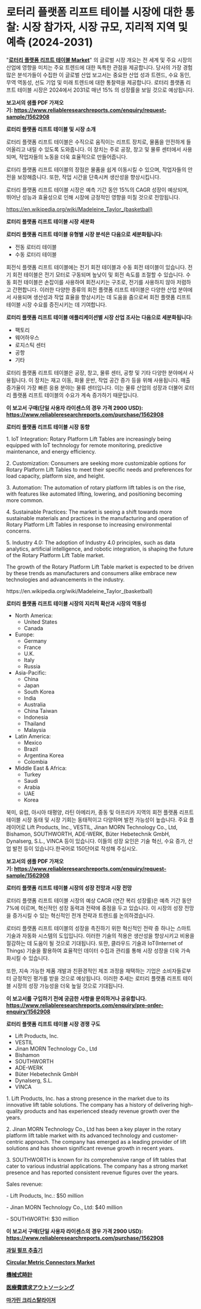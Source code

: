 <p><h1>로터리 플랫폼 리프트 테이블 시장에 대한 통찰: 시장 참가자, 시장 규모, 지리적 지역 및 예측 (2024-2031)</h1></p><p>"<strong><a href="https://www.reliableresearchreports.com/rotary-platform-lift-table-r1562908">로터리 플랫폼 리프트 테이블 Market</a></strong>" 의 글로벌 시장 개요는 전 세계 및 주요 시장의 산업에 영향을 미치는 주요 트렌드에 대한 독특한 관점을 제공합니다. 당사의 가장 경험 많은 분석가들이 수집한 이 글로벌 산업 보고서는 중요한 산업 성과 트렌드, 수요 동인, 무역 역동성, 선도 기업 및 미래 트렌드에 대한 통찰력을 제공합니다. 로터리 플랫폼 리프트 테이블 시장은 2024에서 2031로 매년 15% 의 성장률을 보일 것으로 예상됩니다.</p>
<p><strong>보고서의 샘플 PDF 가져오기:&nbsp;<a href="https://www.reliableresearchreports.com/enquiry/request-sample/1562908">https://www.reliableresearchreports.com/enquiry/request-sample/1562908</a></strong></p>
<p><strong>로터리 플랫폼 리프트 테이블 및 시장 소개</strong></p>
<p><p>로터리 플랫폼 리프트 테이블은 수직으로 움직이는 리프트 장치로, 물품을 안전하게 들어올리고 내릴 수 있도록 도와줍니다. 이 장치는 주로 공장, 창고 및 물류 센터에서 사용되며, 작업자들의 노동을 더욱 효율적으로 만들어줍니다.</p><p>로터리 플랫폼 리프트 테이블의 장점은 물품을 쉽게 이동시킬 수 있으며, 작업자들의 안전을 보장해줍니다. 또한, 작업 시간을 단축시켜 생산성을 향상시킵니다.</p><p>로터리 플랫폼 리프트 테이블 시장은 예측 기간 동안 15%의 CAGR 성장이 예상되며, 뛰어난 성능과 효율성으로 인해 시장에 긍정적인 영향을 미칠 것으로 전망됩니다.</p></p>
<p><a href="https://en.wikipedia.org/wiki/Madeleine_Taylor_(basketball)">https://en.wikipedia.org/wiki/Madeleine_Taylor_(basketball)</a></p>
<p><strong>로터리 플랫폼 리프트 테이블 시장 세분화</strong></p>
<p><strong>로터리 플랫폼 리프트 테이블 유형별 시장 분석은 다음으로 세분화됩니다:</strong></p>
<p><ul><li>전동 로터리 테이블</li><li>수동 로터리 테이블</li></ul></p>
<p><p>회전식 플랫폼 리프트 테이블에는 전기 회전 테이블과 수동 회전 테이블이 있습니다. 전기 회전 테이블은 전기 모터로 구동되며 높낮이 및 회전 속도를 조절할 수 있습니다. 수동 회전 테이블은 손잡이를 사용하여 회전시키는 구조로, 전기를 사용하지 않아 저렴하고 간편합니다. 이러한 다양한 종류의 회전 플랫폼 리프트 테이블은 다양한 산업 분야에서 사용되며 생산성과 작업 효율을 향상시키는 데 도움을 줌으로써 회전 플랫폼 리프트 테이블 시장 수요를 증진시키는 데 기여합니다.</p></p>
<p><strong>로터리 플랫폼 리프트 테이블 애플리케이션별 시장 산업 조사는 다음으로 세분화됩니다:</strong></p>
<p><ul><li>팩토리</li><li>웨어하우스</li><li>로지스틱 센터</li><li>공항</li><li>기타</li></ul></p>
<p><p>로터리 플랫폼 리프트 테이블은 공장, 창고, 물류 센터, 공항 및 기타 다양한 분야에서 사용됩니다. 이 장치는 재고 이동, 화물 운반, 작업 공간 증가 등을 위해 사용됩니다. 매출 증가율이 가장 빠른 응용 분야는 물류 센터입니다. 이는 물류 산업의 성장과 더불어 로터리 플랫폼 리프트 테이블의 수요가 계속 증가하기 때문입니다.</p></p>
<p><strong>이 보고서 구매(단일 사용자 라이센스의 경우 가격 2900 USD): <a href="https://www.reliableresearchreports.com/purchase/1562908">https://www.reliableresearchreports.com/purchase/1562908</a></strong></p>
<p><strong>로터리 플랫폼 리프트 테이블 시장 동향</strong></p>
<p><p>1. IoT Integration: Rotary Platform Lift Tables are increasingly being equipped with IoT technology for remote monitoring, predictive maintenance, and energy efficiency.</p><p>2. Customization: Consumers are seeking more customizable options for Rotary Platform Lift Tables to meet their specific needs and preferences for load capacity, platform size, and height.</p><p>3. Automation: The automation of rotary platform lift tables is on the rise, with features like automated lifting, lowering, and positioning becoming more common.</p><p>4. Sustainable Practices: The market is seeing a shift towards more sustainable materials and practices in the manufacturing and operation of Rotary Platform Lift Tables in response to increasing environmental concerns.</p><p>5. Industry 4.0: The adoption of Industry 4.0 principles, such as data analytics, artificial intelligence, and robotic integration, is shaping the future of the Rotary Platform Lift Table market.</p><p>The growth of the Rotary Platform Lift Table market is expected to be driven by these trends as manufacturers and consumers alike embrace new technologies and advancements in the industry.</p></p>
<p>https://en.wikipedia.org/wiki/Madeleine_Taylor_(basketball)</p>
<p><strong>로터리 플랫폼 리프트 테이블 시장의 지리적 확산과 시장의 역동성</strong></p>
<p><ul>
    <li>
        North America:
        <ul>
            <li>United States</li>
            <li>Canada</li>
        </ul>
    </li>
    <li>
        Europe:
        <ul>
            <li>Germany</li>
            <li>France</li>
            <li>U.K.</li>
            <li>Italy</li>
            <li>Russia</li>
        </ul>
    </li>
    <li>
        Asia-Pacific:
        <ul>
            <li>China</li>
            <li>Japan</li>
            <li>South Korea</li>
            <li>India</li>
            <li>Australia</li>
            <li>China Taiwan</li>
            <li>Indonesia</li>
            <li>Thailand</li>
            <li>Malaysia</li>
        </ul>
    </li>
    <li>
        Latin America:
        <ul>
            <li>Mexico</li>
            <li>Brazil</li>
            <li>Argentina Korea</li>
            <li>Colombia</li>
        </ul>
    </li>
    <li>
        Middle East & Africa:
        <ul>
            <li>Turkey</li>
            <li>Saudi</li>
            <li>Arabia</li>
            <li>UAE</li>
            <li>Korea</li>
        </ul>
    </li>
    </ul></p>
<p><p>북미, 유럽, 아시아 태평양, 라틴 아메리카, 중동 및 아프리카 지역의 회전 플랫폼 리프트 테이블 시장 동태 및 시장 기회는 동태적이고 다양하며 발전 가능성이 높습니다. 주요 플레이어로 Lift Products, Inc., VESTIL, Jinan MORN Technology Co., Ltd, Bishamon, SOUTHWORTH, ADE-WERK, Büter Hebetechnik GmbH, Dynalserg, S.L., VINCA 등이 있습니다. 이들의 성장 요인은 기술 혁신, 수요 증가, 산업 발전 등이 있습니다.한국어로 150단어로 작성해 주십시오.</p></p>
<p><strong>보고서의 샘플 PDF 가져오기:&nbsp;<a href="https://www.reliableresearchreports.com/enquiry/request-sample/1562908">https://www.reliableresearchreports.com/enquiry/request-sample/1562908</a></strong></p>
<p><strong>로터리 플랫폼 리프트 테이블 시장의 성장 전망과 시장 전망</strong></p>
<p><p>로터리 플랫폼 리프트 테이블 시장의 예상 CAGR (연간 복리 성장률)은 예측 기간 동안 7%에 이르며, 혁신적인 성장 동력과 전략에 중점을 두고 있습니다. 이 시장의 성장 전망을 증가시킬 수 있는 혁신적인 전개 전략과 트렌드를 논의하겠습니다.</p><p>로터리 플랫폼 리프트 테이블의 성장을 촉진하기 위한 혁신적인 전략 중 하나는 스마트 기술과 자동화 시스템의 도입입니다. 이러한 기술의 적용은 생산성을 향상시키고 비용을 절감하는 데 도움이 될 것으로 기대됩니다. 또한, 클라우드 기술과 IoT(Internet of Things) 기술을 활용하여 효율적인 데이터 수집과 관리를 통해 시장 성장을 더욱 가속화시킬 수 있습니다.</p><p>또한, 지속 가능한 제품 개발과 친환경적인 제조 과정을 채택하는 기업은 소비자들로부터 긍정적인 평가를 받을 것으로 예상됩니다. 이러한 추세는 로터리 플랫폼 리프트 테이블 시장의 성장 가능성을 더욱 높일 것으로 기대됩니다.</p></p>
<p><strong>이 보고서를 구입하기 전에 궁금한 사항을 문의하거나 공유합니다. <a href="https://www.reliableresearchreports.com/enquiry/pre-order-enquiry/1562908">https://www.reliableresearchreports.com/enquiry/pre-order-enquiry/1562908</a></strong></p>
<p><strong>로터리 플랫폼 리프트 테이블 시장 경쟁 구도</strong></p>
<p><ul><li>Lift Products, Inc.</li><li>VESTIL</li><li>Jinan MORN Technology Co., Ltd</li><li>Bishamon</li><li>SOUTHWORTH</li><li>ADE-WERK</li><li>Büter Hebetechnik GmbH</li><li>Dynalserg, S.L.</li><li>VINCA</li></ul></p>
<p><p>1. Lift Products, Inc. has a strong presence in the market due to its innovative lift table solutions. The company has a history of delivering high-quality products and has experienced steady revenue growth over the years.</p><p>2. Jinan MORN Technology Co., Ltd has been a key player in the rotary platform lift table market with its advanced technology and customer-centric approach. The company has emerged as a leading provider of lift solutions and has shown significant revenue growth in recent years.</p><p>3. SOUTHWORTH is known for its comprehensive range of lift tables that cater to various industrial applications. The company has a strong market presence and has reported consistent revenue figures over the years.</p><p>Sales revenue:</p><p>- Lift Products, Inc.: $50 million</p><p>- Jinan MORN Technology Co., Ltd: $40 million</p><p>- SOUTHWORTH: $30 million</p></p>
<p><strong>이 보고서 구매(단일 사용자 라이센스의 경우 가격 2900 USD): <a href="https://www.reliableresearchreports.com/purchase/1562908">https://www.reliableresearchreports.com/purchase/1562908</a></strong></p>
<p><strong><p><a href="https://github.com/rcabello548/Market-Research-Report-List-3/blob/main/846852488263.md">과일 펄프 추출기</a></p><p><a href="https://www.linkedin.com/pulse/circular-metric-connectors-market-outlook-complete-industry-2lswe?trackingId=Rgkgg3VvT7G94c5hxyX%2F6g%3D%3D">Circular Metric Connectors Market</a></p><p><a href="https://github.com/zjkmgcs938405/Market-Research-Report-List-4/blob/main/396510970852.md">機械式時計</a></p><p><a href="https://github.com/roulaayoub-saad/Market-Research-Report-List-3/blob/main/289607170853.md">医療費請求アウトソーシング</a></p><p><a href="https://github.com/KellyLyncyh543964/Market-Research-Report-List-3/blob/main/676066888262.md">마가린 크리스탈라이저</a></p></strong></p>
<p></p>
